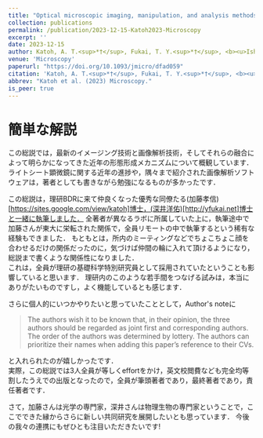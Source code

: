 ```yaml
---
title: "Optical microscopic imaging, manipulation, and analysis methods for morphogenesis research"
collection: publications
permalink: /publication/2023-12-15-Katoh2023-Microscopy
excerpt: ''
date: 2023-12-15
author: Katoh, A. T.<sup>*†</sup>, Fukai, T. Y.<sup>*†</sup>, <b><u>Ishibashi, T.<sup>*†</sup></u></b>.
venue: 'Microscopy'
paperurl: "https://doi.org/10.1093/jmicro/dfad059"
citation: 'Katoh, A. T.<sup>*†</sup>, Fukai, T. Y.<sup>*†</sup>, <b><u>Ishibashi, T.<sup>*†</sup></u></b>. (2023) "Optical microscopic imaging, manipulation, and analysis methods for morphogenesis research" <i>Microscopy</i>.'
abbrev: "Katoh et al. (2023) Microscopy."
is_peer: true
---
```


# 簡単な解説

この総説では，最新のイメージング技術と画像解析技術，そしてそれらの融合によって明らかになってきた近年の形態形成メカニズムについて概観しています．
ライトシート顕微鏡に関する近年の進捗や，隅々まで紹介された画像解析ソフトウェアは，著者としても書きながら勉強になるものが多かったです．

この総説は，理研BDRに来て仲良くなった優秀な同僚たる(加藤孝信)[https://sites.google.com/view/katoh]博士，(深井洋佑)[http://yfukai.net]博士と一緒に執筆しました．
全著者が異なるラボに所属していた上に，執筆途中で加藤さんが東大に栄転された関係で，全員リモートの中で執筆するという稀有な経験もできました．
もともとは，所内のミーティングなどでちょこちょこ顔を合わせるだけの関係だったのに，気づけば仲間の輪に入れて頂けるようになり，総説まで書くような関係性になりました．  
これは，全員が理研の基礎科学特別研究員として採用されていたということも影響していると思います．
理研内のこのような若手間をつなげる試みは，本当にありがたいものですし，よく機能しているとも感じます．

さらに個人的にいつかやりたいと思っていたこととして，Author's noteに

> The authors wish it to be known that, in their opinion, the three authors should be regarded as joint first and corresponding authors.  
> The order of the authors was determined by lottery. The authors can prioritize their names when adding this paper’s reference to their CVs.

と入れられたのが嬉しかったです．  
実際，この総説では3人全員が等しくeffortをかけ，英文校閲費なども完全均等割したうえでの出版となったので，全員が筆頭著者であり，最終著者であり，責任著者です．

さて，加藤さんは光学の専門家，深井さんは物理生物の専門家ということで，ここでできた縁からさらに新しい共同研究を展開したいとも思っています．
今後の我々の連携にもぜひとも注目いただきたいです!
